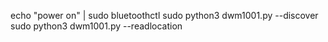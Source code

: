 
echo "power on" | sudo bluetoothctl
sudo python3 dwm1001.py --discover
sudo python3 dwm1001.py --readlocation

